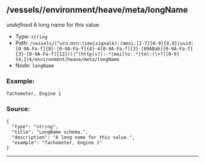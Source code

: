 ## /vessels/<RegExp>/environment/heave/meta/longName

*undefined*
A long name for this value.

* Type: `string`
* Path: `/vessels/(^urn:mrn:(imo|signalk):(mmsi:[2-7][0-9]{8,8}|uuid:[0-9A-Fa-f]{8}-[0-9A-Fa-f]{4}-4[0-9A-Fa-f]{3}-[89ABab][0-9A-Fa-f]{3}-[0-9A-Fa-f]{12}))|^(http(s?):.*|mailto:.*|tel:(\+?)[0-9]{4,})$/environment/heave/meta/longName`
* Node: `longName`

### Example:
```
Tachometer, Engine 1
```

### Source:
```
{
  "type": "string",
  "title": "LongName schema.",
  "description": "A long name for this value.",
  "example": "Tachometer, Engine 1"
}
```

---
